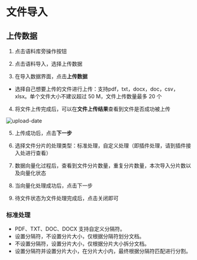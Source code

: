 # 文件导入

## 上传数据

1. 点击语料库旁操作按钮

2. 点击语料导入，选择上传数据

3. 在导入数据界面，点击**上传数据**

- 选择自己想要上传的文件进行上传：支持pdf，txt，docx，doc，csv，xlsx。单个文件大小不建议超过 50 M，文件上传数量最多 20 个

4. 将文件上传完成后，可以在**文件上传结果**查看到文件是否成功被上传

 ![upload-date](image.png)

5. 上传成功后，点击**下一步**

6. 选择文件分片的处理类型：标准处理，自定义处理（即插件处理，请到插件接入处进行查看）

7. 数据向量化过程后，查看到文件分片数量，重复分片数量，本次导入分片数以及向量化状态

8. 当向量化处理成功后，点击下一步

9. 待文件状态为文件处理完成后，点击关闭即可

### 标准处理
 -  PDF、TXT、DOC、DOCX 支持自定义分隔符。
 - 设置分隔符，不设置分片大小，仅根据分隔符划分文档。
 - 不设置分隔符，设置分片大小，仅根据分片大小拆分文档。
 - 设置分隔符并设置分片大小，在分片大小内，最终根据分隔符匹配进行分割。